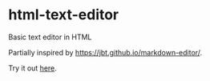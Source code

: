 # html-text-editor
Basic text editor in HTML

Partially inspired by <https://jbt.github.io/markdown-editor/>.

Try it out [here](https://nthportal.github.io/editor/).
